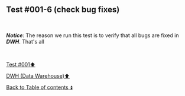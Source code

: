 ## Test #001-6 (check bug fixes)  

<p><br></p>

**_Notice_**: The reason we run this test is to verify that all bugs are fixed in **_DWH_**. That's all  

<p><br></p>

[Test #001:arrow_up:](t001.md)  

[DWH (Data Warehouse):arrow_up:](../dwh.md)  

[Back to Table of contents :arrow_double_up:](../../README.md)   